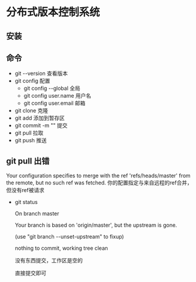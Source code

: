 # 分布式版本控制系统

## 安装

## 命令

* git --version 查看版本
* git config 配置
  * git config --global 全局
  * git config user.name 用户名
  * git config user.email 邮箱
* git clone 克隆
* git add 添加到暂存区
* git commit -m "" 提交
* git pull 拉取
* git push 推送

## git pull 出错

Your configuration specifies to merge with the ref 'refs/heads/master' from the remote, but no such ref was fetched.
你的配置指定与来自远程的ref合并，但没有ref被请求

* git status

    On branch master

    Your branch is based on 'origin/master', but the upstream is gone.

    (use "git branch --unset-upstream" to fixup)

    nothing to commit, working tree clean

    没有东西提交，工作区是空的

    直接提交即可
